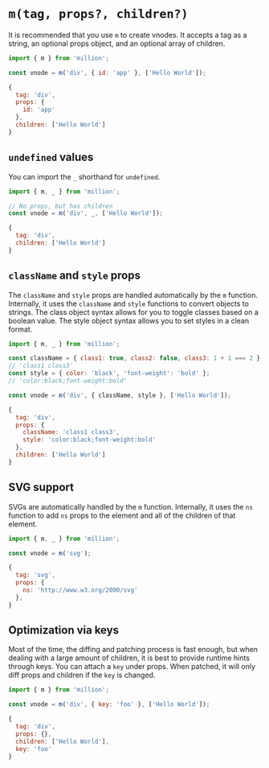 # `m(tag, props?, children?)`

It is recommended that you use `m` to create vnodes. It accepts a tag as a string, an optional props object, and an optional array of children.

```js
import { m } from 'million';

const vnode = m('div', { id: 'app' }, ['Hello World']);
```

```js
{
  tag: 'div',
  props: {
    id: 'app'
  },
  children: ['Hello World']
}
```

## `undefined` values

You can import the `_` shorthand for `undefined`.

```js
import { m, _ } from 'million';

// No props, but has children
const vnode = m('div', _, ['Hello World']);
```

```js
{
  tag: 'div',
  children: ['Hello World']
}
```

## `className` and `style` props

The `className` and `style` props are handled automatically by the `m` function. Internally, it uses the `className` and `style` functions to convert objects to strings. The class object syntax allows for you to toggle classes based on a boolean value. The style object syntax allows you to set styles in a clean format.

```js
import { m, _ } from 'million';

const className = { class1: true, class2: false, class3: 1 + 1 === 2 };
// 'class1 class3'
const style = { color: 'black', 'font-weight': 'bold' };
// 'color:black;font-weight:bold'

const vnode = m('div', { className, style }, ['Hello World']);
```

```js highlight=4,5
{
  tag: 'div',
  props: {
    className: 'class1 class3',
    style: 'color:black;font-weight:bold'
  },
  children: ['Hello World']
}
```

## SVG support

SVGs are automatically handled by the `m` function. Internally, it uses the `ns` function to add `ns` props to the element and all of the children of that element.

```js
import { m, _ } from 'million';

const vnode = m('svg');
```

```js highlight=4
{
  tag: 'svg',
  props: {
    ns: 'http://www.w3.org/2000/svg'
  },
}
```

## Optimization via keys

Most of the time, the diffing and patching process is fast enough, but when dealing with a large amount of children, it is best to provide runtime hints through keys. You can attach a `key` under props. When patched, it will only diff props and children if the `key` is changed.

```js
import { m } from 'million';

const vnode = m('div', { key: 'foo' }, ['Hello World']);
```

```js highlight=5
{
  tag: 'div',
  props: {},
  children: ['Hello World'],
  key: 'foo'
}
```

